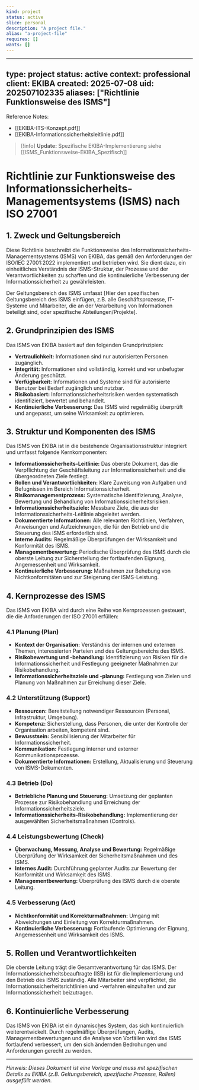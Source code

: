 ```yaml
---
kind: project
status: active
slice: personal
description: "A project file."
alias: "a-project-file"
requires: []
wants: []
---
```

---
type: project
status: active
context: professional
client: EKIBA
created: 2025-07-08
uid: 202507102335
aliases: ["Richtlinie Funktionsweise des ISMS"]
---

Reference Notes:
- [[EKIBA-ITS-Konzept.pdf]]
- [[EKIBA-Informationssicherheitsleitlinie.pdf]]

> [!info] **Update:** Spezifische EKIBA-Implementierung siehe [[ISMS_Funktionsweise-EKIBA_Spezifisch]]
# Richtlinie zur Funktionsweise des Informationssicherheits-Managementsystems (ISMS) nach ISO 27001

## 1. Zweck und Geltungsbereich

Diese Richtlinie beschreibt die Funktionsweise des Informationssicherheits-Managementsystems (ISMS) von EKIBA, das gemäß den Anforderungen der ISO/IEC 27001:2022 implementiert und betrieben wird. Sie dient dazu, ein einheitliches Verständnis der ISMS-Struktur, der Prozesse und der Verantwortlichkeiten zu schaffen und die kontinuierliche Verbesserung der Informationssicherheit zu gewährleisten.

Der Geltungsbereich des ISMS umfasst [Hier den spezifischen Geltungsbereich des ISMS einfügen, z.B. alle Geschäftsprozesse, IT-Systeme und Mitarbeiter, die an der Verarbeitung von Informationen beteiligt sind, oder spezifische Abteilungen/Projekte].

## 2. Grundprinzipien des ISMS

Das ISMS von EKIBA basiert auf den folgenden Grundprinzipien:

*   **Vertraulichkeit:** Informationen sind nur autorisierten Personen zugänglich.
*   **Integrität:** Informationen sind vollständig, korrekt und vor unbefugter Änderung geschützt.
*   **Verfügbarkeit:** Informationen und Systeme sind für autorisierte Benutzer bei Bedarf zugänglich und nutzbar.
*   **Risikobasiert:** Informationssicherheitsrisiken werden systematisch identifiziert, bewertet und behandelt.
*   **Kontinuierliche Verbesserung:** Das ISMS wird regelmäßig überprüft und angepasst, um seine Wirksamkeit zu optimieren.

## 3. Struktur und Komponenten des ISMS

Das ISMS von EKIBA ist in die bestehende Organisationsstruktur integriert und umfasst folgende Kernkomponenten:

*   **Informationssicherheits-Leitlinie:** Das oberste Dokument, das die Verpflichtung der Geschäftsleitung zur Informationssicherheit und die übergeordneten Ziele festlegt.
*   **Rollen und Verantwortlichkeiten:** Klare Zuweisung von Aufgaben und Befugnissen im Bereich Informationssicherheit.
*   **Risikomanagementprozess:** Systematische Identifizierung, Analyse, Bewertung und Behandlung von Informationssicherheitsrisiken.
*   **Informationssicherheitsziele:** Messbare Ziele, die aus der Informationssicherheits-Leitlinie abgeleitet werden.
*   **Dokumentierte Informationen:** Alle relevanten Richtlinien, Verfahren, Anweisungen und Aufzeichnungen, die für den Betrieb und die Steuerung des ISMS erforderlich sind.
*   **Interne Audits:** Regelmäßige Überprüfungen der Wirksamkeit und Konformität des ISMS.
*   **Managementbewertung:** Periodische Überprüfung des ISMS durch die oberste Leitung zur Sicherstellung der fortlaufenden Eignung, Angemessenheit und Wirksamkeit.
*   **Kontinuierliche Verbesserung:** Maßnahmen zur Behebung von Nichtkonformitäten und zur Steigerung der ISMS-Leistung.

## 4. Kernprozesse des ISMS

Das ISMS von EKIBA wird durch eine Reihe von Kernprozessen gesteuert, die die Anforderungen der ISO 27001 erfüllen:

### 4.1 Planung (Plan)
*   **Kontext der Organisation:** Verständnis der internen und externen Themen, interessierten Parteien und des Geltungsbereichs des ISMS.
*   **Risikobewertung und -behandlung:** Identifizierung von Risiken für die Informationssicherheit und Festlegung geeigneter Maßnahmen zur Risikobehandlung.
*   **Informationssicherheitsziele und -planung:** Festlegung von Zielen und Planung von Maßnahmen zur Erreichung dieser Ziele.

### 4.2 Unterstützung (Support)
*   **Ressourcen:** Bereitstellung notwendiger Ressourcen (Personal, Infrastruktur, Umgebung).
*   **Kompetenz:** Sicherstellung, dass Personen, die unter der Kontrolle der Organisation arbeiten, kompetent sind.
*   **Bewusstsein:** Sensibilisierung der Mitarbeiter für Informationssicherheit.
*   **Kommunikation:** Festlegung interner und externer Kommunikationsprozesse.
*   **Dokumentierte Informationen:** Erstellung, Aktualisierung und Steuerung von ISMS-Dokumenten.

### 4.3 Betrieb (Do)
*   **Betriebliche Planung und Steuerung:** Umsetzung der geplanten Prozesse zur Risikobehandlung und Erreichung der Informationssicherheitsziele.
*   **Informationssicherheits-Risikobehandlung:** Implementierung der ausgewählten Sicherheitsmaßnahmen (Controls).

### 4.4 Leistungsbewertung (Check)
*   **Überwachung, Messung, Analyse und Bewertung:** Regelmäßige Überprüfung der Wirksamkeit der Sicherheitsmaßnahmen und des ISMS.
*   **Internes Audit:** Durchführung geplanter Audits zur Bewertung der Konformität und Wirksamkeit des ISMS.
*   **Managementbewertung:** Überprüfung des ISMS durch die oberste Leitung.

### 4.5 Verbesserung (Act)
*   **Nichtkonformität und Korrekturmaßnahmen:** Umgang mit Abweichungen und Einleitung von Korrekturmaßnahmen.
*   **Kontinuierliche Verbesserung:** Fortlaufende Optimierung der Eignung, Angemessenheit und Wirksamkeit des ISMS.

## 5. Rollen und Verantwortlichkeiten

Die oberste Leitung trägt die Gesamtverantwortung für das ISMS. Der Informationssicherheitsbeauftragte (ISB) ist für die Implementierung und den Betrieb des ISMS zuständig. Alle Mitarbeiter sind verpflichtet, die Informationssicherheitsrichtlinien und -verfahren einzuhalten und zur Informationssicherheit beizutragen.

## 6. Kontinuierliche Verbesserung

Das ISMS von EKIBA ist ein dynamisches System, das sich kontinuierlich weiterentwickelt. Durch regelmäßige Überprüfungen, Audits, Managementbewertungen und die Analyse von Vorfällen wird das ISMS fortlaufend verbessert, um den sich ändernden Bedrohungen und Anforderungen gerecht zu werden.

---

*Hinweis: Dieses Dokument ist eine Vorlage und muss mit spezifischen Details zu EKIBA (z.B. Geltungsbereich, spezifische Prozesse, Rollen) ausgefüllt werden.*
